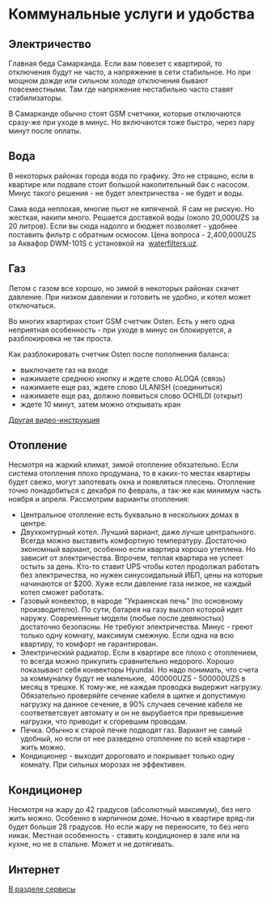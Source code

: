 # Коммунальные услуги и удобства

## Электричество

Главная беда Самарканда. Если вам повезет с квартирой, то отключения будут не
часто, а напряжение в сети стабильное. Но при мощном дожде или сильном холоде
отключения бывают повсеместными. Там где напряжение нестабильно часто ставят
стабилизаторы.

В Самарканде обычно стоят GSM счетчики, которые отключаются сразу-же при уходе в
минус. Но включаются тоже быстро, через пару минут после оплаты.

## Вода

В некоторых районах города вода по графику. Это не страшно, если в квартире или
подвале стоит большой накопительный бак с насосом. Минус такого решения - не
будет электричества - не будет и воды.

Сама вода неплохая, многие пьют не кипяченой. Я сам не рискую. Но жесткая,
накипи много. Решается доставкой воды (около 20,000UZS за 20 литров). Если вы
сюда надолго и бюджет позволяет - удобнее поставить фильтр с обратным осмосом.
Цена вопроса - 2,400,000UZS за Аквафор DWM-101S с установкой на&nbsp;
[waterfilters.uz](https://waterfilters.uz/).

## Газ

Летом с газом все хорошо, но зимой в некоторых районах скачет давление. При
низком давлении и готовить не удобно, и котел может отключаться.

Во многих квартирах стоит GSM счетчик Osten. Есть у него одна неприятная
особенность - при уходе в минус он блокируется, а разблокировка не так проста.

Как разблокировать счетчик Osten после пополнения баланса:

- выключаете газ на входе
- нажимаете среднюю кнопку и ждете слово ALOQA (связь)
- нажимаете еще раз, ждете слово ULANISH (соединиться)
- нажимаете еще раз, должно появиться слово OCHILDI (открыт)
- ждете 10 минут, затем можно открывать кран

[Другая видео-инструкция](https://www.youtube.com/watch?v=d1uQILreVWU)

## Отопление

Несмотря на жаркий климат, зимой отопление обязательно. Если система отопления
плохо продумана, то в каких-то местах квартиры будет свежо, могут запотевать
окна и появляться плесень. Отопление точно понадобиться с декабря по февраль, а
так-же как минимум часть ноября и апреля. Рассмотрим варианты отопления:

- Центральное отопление есть буквально в нескольких домах в центре.
- Двухконтурный котел. Лучший вариант, даже лучше центрального. Всегда можно
  выставить комфортную температуру. Достаточно экономный вариант, особенно если
  квартира хорошо утеплена. Но зависит от электричества. Впрочем, теплая
  квартира не успеет остыть за день. Кто-то ставит UPS чтобы котел продолжал
  работать без электричества, но нужен синусоидальный ИБП, цены на которые
  начинаются от $200. Хуже если давление газа низкое, не каждый котел сможет
  работать.
- Газовый конвектор, в народе "Украинская печь" (по основному производителю). По
  сути, батарея на газу выхлоп которой идет наружу. Современные модели (любые
  после девяностых) достаточно безопасны. Не требуют электричества. Минус -
  греют только одну комнату, максимум смежную. Если одна на всю квартиру, то
  комфорт не гарантирован.
- Электрический радиатор. Если в квартире все плохо с отоплением, то всегда
  можно прикупить сравнительно недорого. Хорошо показывают себя конвекторы
  Hyundai. Но надо понимать, что счета за коммуналку будут не маленькие,&nbsp;
  400000UZS - 500000UZS в месяц в трешке. К тому-же, не каждая проводка выдержит
  нагрузку. Обязательно проверяйте сечение кабеля в щитке и допустимую нагрузку
  на данное сечение, в 90% случаев сечение кабеля не соответветсвует автомату и 
  он не вырубается при превышение нагрузки, что приводит к сгоревшим проводам.
- Печка. Обычно к старой печке подводят газ. Вариант не самый удобный, но если
  от нее разведено отопление по всей квартире - жить можно.
- Кондиционер - выходит дороговато и покрывает только одну комнату. При сильных
  морозах не эффективен.

## Кондиционер

Несмотря на жару до 42 градусов (абсолютный максимум), без него жить можно.
Особенно в кирпичном доме. Ночью в квартире вряд-ли будет больше 28 градусов. Но
если жару не переносите, то без него никак. Местная особенность - ставить
кондиционер в зале или на кухне, но не в спальне. Может и не дотягивать.

## Интернет

[В разделе сервисы](../services/communication)
